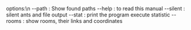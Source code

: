 options:\n
	--path : Show found paths
	--help : to read this manual
	--silent : silent ants and file output
	--stat : print the program execute statistic
	--rooms : show rooms, their links and coordinates
	
